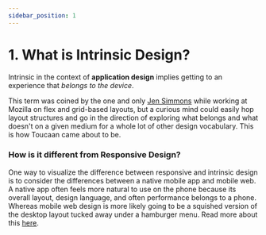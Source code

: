 ```yaml
---
sidebar_position: 1
---
```


# 1. What is Intrinsic Design?

Intrinsic in the context of **application design** implies getting to an experience that _belongs to the device_. 


This term was coined by the one and only [Jen Simmons](https://twitter.com/jensimmons) while working at Mozilla on flex and grid-based layouts, but a curious mind could easily hop layout structures and go in the direction of exploring what belongs and what doesn't on a given medium for a whole lot of other design vocabulary. This is how Toucaan came about to be.

### How is it different from Responsive Design?

One way to visualize the difference between responsive and intrinsic design is to consider the differences between a native mobile app and mobile web. A native app often feels more natural to use on the phone because its overall layout, design language, and often performance belongs to a phone. Whereas mobile web design is more likely going to be a squished version of the desktop layout tucked away under a hamburger menu. Read more about this [here](/docs/core-concepts/space#how-is-this-different-from-responsive-design).

